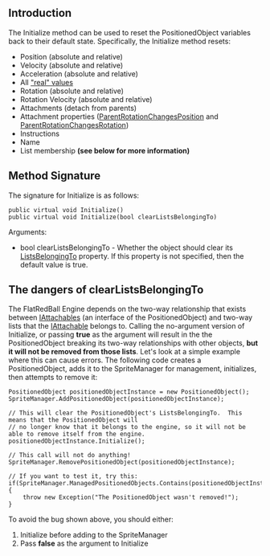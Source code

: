 ## Introduction

The Initialize method can be used to reset the PositionedObject variables back to their default state. Specifically, the Initialize method resets:

-   Position (absolute and relative)
-   Velocity (absolute and relative)
-   Acceleration (absolute and relative)
-   All ["real" values](/frb/docs/index.php?title=FlatRedBall.PositionedObject#Real_Velocity_and_Acceleration "FlatRedBall.PositionedObject")
-   Rotation (absolute and relative)
-   Rotation Velocity (absolute and relative)
-   Attachments (detach from parents)
-   Attachment properties ([ParentRotationChangesPosition](/frb/docs/index.php?title=FlatRedBall.Math.IAttachable.ParentRotationChangesPosition "FlatRedBall.Math.IAttachable.ParentRotationChangesPosition") and [ParentRotationChangesRotation](/frb/docs/index.php?title=FlatRedBall.Math.IAttachable.ParentRotationChangesRotation "FlatRedBall.Math.IAttachable.ParentRotationChangesRotation"))
-   Instructions
-   Name
-   List membership **(see below for more information)**

## Method Signature

The signature for Initialize is as follows:

    public virtual void Initialize()
    public virtual void Initialize(bool clearListsBelongingTo)

Arguments:

-   bool clearListsBelongingTo - Whether the object should clear its [ListsBelongingTo](/frb/docs/index.php?title=FlatRedBall.PositionedObject.ListsBelongingTo&action=edit&redlink=1 "FlatRedBall.PositionedObject.ListsBelongingTo (page does not exist)") property. If this property is not specified, then the default value is true.

## The dangers of clearListsBelongingTo

The FlatRedBall Engine depends on the two-way relationship that exists between [IAttachables](/frb/docs/index.php?title=FlatRedBall.Math.IAttachable "FlatRedBall.Math.IAttachable") (an interface of the PositionedObject) and two-way lists that the [IAttachable](/frb/docs/index.php?title=FlatRedBall.Math.IAttachable "FlatRedBall.Math.IAttachable") belongs to. Calling the no-argument version of Initialize, or passing **true** as the argument will result in the the PositionedObject breaking its two-way relationships with other objects, **but it will not be removed from those lists**. Let's look at a simple example where this can cause errors. The following code creates a PositionedObject, adds it to the SpriteManager for management, initializes, then attempts to remove it:

    PositionedObject positionedObjectInstance = new PositionedObject();
    SpriteManager.AddPositionedObject(positionedObjectInstance);

    // This will clear the PositionedObject's ListsBelongingTo.  This means that the PositionedObject will
    // no longer know that it belongs to the engine, so it will not be able to remove itself from the engine.
    positionedObjectInstance.Initialize(); 

    // This call will not do anything!
    SpriteManager.RemovePositionedObject(positionedObjectInstance);

    // If you want to test it, try this:
    if(SpriteManager.ManagedPositionedObjects.Contains(positionedObjectInstance))
    {
        throw new Exception("The PositionedObject wasn't removed!");
    }

To avoid the bug shown above, you should either:

1.  Initialize before adding to the SpriteManager
2.  Pass **false** as the argument to Initialize
